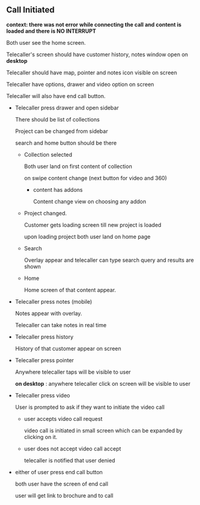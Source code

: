 ## Call Initiated

**context: there was not error while connecting the call and content is loaded and there is NO INTERRUPT**

Both user see the home screen. 

Telecaller's screen should have customer history, notes window open on **desktop** 

Telecaller should have map, pointer and notes icon visible on screen

Telecaller have options, drawer and video option on screen 

Telecaller will also have end call button. 

- Telecaller press drawer and open sidebar

  There should be list of collections

  Project can be changed from sidebar

  search and home button should be there

  - Collection selected 

    Both user land on first content of collection 

    on swipe content change (next button for video and 360)

    - content has addons 

      Content change view on choosing any addon 

  - Project changed.

    Customer gets loading screen till new project is loaded 

    upon loading project both user land on home page

  - Search

    Overlay appear and telecaller can type search query and results are shown

  - Home

    Home screen of that content appear. 

- Telecaller press notes (mobile)

  Notes appear with overlay. 

  Telecaller can take notes in real time

- Telecaller press history

  History of that customer appear on screen 

- Telecaller press pointer

  Anywhere telecaller taps will be visible to user 

  **on desktop** : anywhere telecaller click on screen will be visible to user 

- Telecaller press video 

  User is prompted to ask if they want to initiate the video call 

  - user accepts video call request 

    video call is initiated in small screen which can be expanded by clicking on it. 

  - user does not accept video call accept 

    telecaller is notified that user denied 

- either of user press end call button 

  both user have the screen of end call 

  user will get link to brochure and to call

  ​